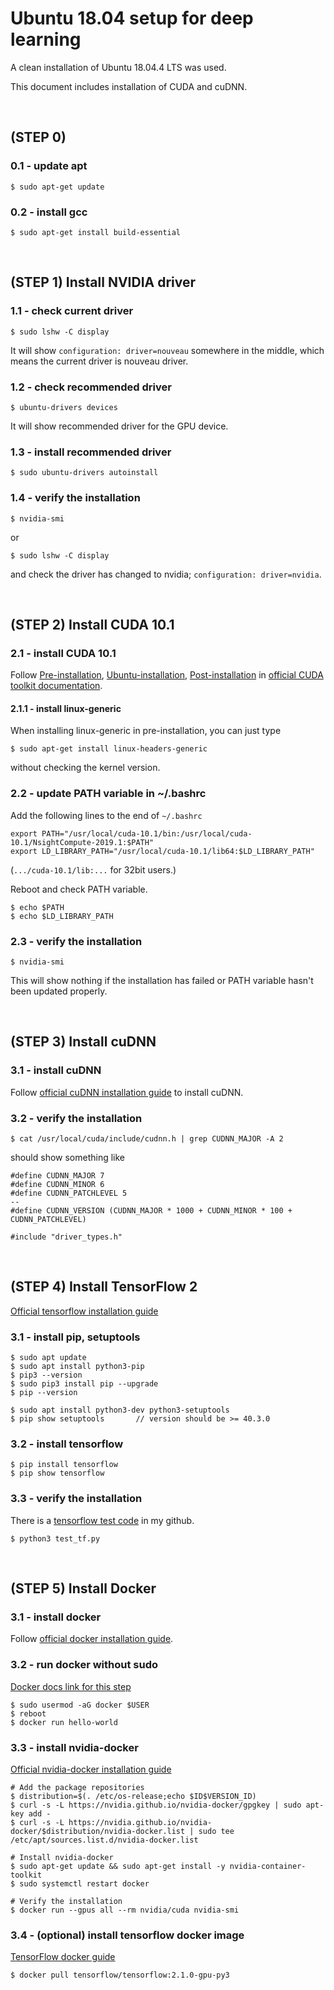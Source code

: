 # Ubuntu 18.04 setup for deep learning

A clean installation of Ubuntu 18.04.4 LTS was used.

This document includes installation of CUDA and cuDNN.

<br>

## (STEP 0)

### 0.1 - update apt

```$ sudo apt-get update```

### 0.2 - install gcc

```$ sudo apt-get install build-essential```

<br>

## (STEP 1) Install NVIDIA driver

### 1.1 - check current driver

```$ sudo lshw -C display```

It will show ```configuration: driver=nouveau``` somewhere in the middle, which means the current driver is nouveau driver.

### 1.2 - check recommended driver

```$ ubuntu-drivers devices```

It will show recommended driver for the GPU device.

### 1.3 - install recommended driver

```$ sudo ubuntu-drivers autoinstall```

### 1.4 - verify the installation

```$ nvidia-smi```

or

```$ sudo lshw -C display```

and check the driver has changed to nvidia; ```configuration: driver=nvidia```.

<br>

## (STEP 2) Install CUDA 10.1

### 2.1 - install CUDA 10.1

Follow [Pre-installation](https://docs.nvidia.com/cuda/cuda-installation-guide-linux/index.html#pre-installation-actions), [Ubuntu-installation](https://docs.nvidia.com/cuda/cuda-installation-guide-linux/index.html#ubuntu-installation), [Post-installation](https://docs.nvidia.com/cuda/cuda-installation-guide-linux/index.html#post-installation-actions) in [official CUDA toolkit documentation](https://docs.nvidia.com/cuda/cuda-installation-guide-linux/index.html).

#### 2.1.1 - install linux-generic

When installing linux-generic in pre-installation, you can just type

```$ sudo apt-get install linux-headers-generic```

without checking the kernel version.

### 2.2 - update PATH variable in ~/.bashrc

Add the following lines to the end of ```~/.bashrc```

```
export PATH="/usr/local/cuda-10.1/bin:/usr/local/cuda-10.1/NsightCompute-2019.1:$PATH"
export LD_LIBRARY_PATH="/usr/local/cuda-10.1/lib64:$LD_LIBRARY_PATH"
```

(```.../cuda-10.1/lib:...``` for 32bit users.)

Reboot and check PATH variable.

```
$ echo $PATH
$ echo $LD_LIBRARY_PATH
```

### 2.3 - verify the installation

```$ nvidia-smi```

This will show nothing if the installation has failed or PATH variable hasn't been updated properly.

<br>

## (STEP 3) Install cuDNN

### 3.1 - install cuDNN

Follow [official cuDNN installation guide](https://docs.nvidia.com/deeplearning/sdk/cudnn-install/index.html) to install cuDNN.

### 3.2 - verify the installation

```$ cat /usr/local/cuda/include/cudnn.h | grep CUDNN_MAJOR -A 2```

should show something like

```
#define CUDNN_MAJOR 7
#define CUDNN_MINOR 6
#define CUDNN_PATCHLEVEL 5
--
#define CUDNN_VERSION (CUDNN_MAJOR * 1000 + CUDNN_MINOR * 100 + CUDNN_PATCHLEVEL)

#include "driver_types.h"
```

<br>

## (STEP 4) Install TensorFlow 2

[Official tensorflow installation guide](https://www.tensorflow.org/install)

### 3.1 - install pip, setuptools

```
$ sudo apt update
$ sudo apt install python3-pip
$ pip3 --version
$ sudo pip3 install pip --upgrade
$ pip --version

$ sudo apt install python3-dev python3-setuptools
$ pip show setuptools		// version should be >= 40.3.0
```

### 3.2 - install tensorflow

```
$ pip install tensorflow
$ pip show tensorflow
```

### 3.3 - verify the installation

There is a [tensorflow test code](https://github.com/KwanghyunOn/Memo/blob/master/test_tf.py) in my github.

```
$ python3 test_tf.py
```

<br>

## (STEP 5) Install Docker

### 3.1 - install docker

Follow [official docker installation guide](https://docs.docker.com/install/linux/docker-ce/ubuntu/).

### 3.2 - run docker without sudo

[Docker docs link for this step](https://docs.docker.com/install/linux/linux-postinstall/#manage-docker-as-a-non-root-user)

```
$ sudo usermod -aG docker $USER
$ reboot
$ docker run hello-world
```

### 3.3 - install nvidia-docker

[Official nvidia-docker installation guide](https://github.com/NVIDIA/nvidia-docker)

```
# Add the package repositories
$ distribution=$(. /etc/os-release;echo $ID$VERSION_ID)
$ curl -s -L https://nvidia.github.io/nvidia-docker/gpgkey | sudo apt-key add -
$ curl -s -L https://nvidia.github.io/nvidia-docker/$distribution/nvidia-docker.list | sudo tee /etc/apt/sources.list.d/nvidia-docker.list

# Install nvidia-docker
$ sudo apt-get update && sudo apt-get install -y nvidia-container-toolkit
$ sudo systemctl restart docker

# Verify the installation
$ docker run --gpus all --rm nvidia/cuda nvidia-smi
```

### 3.4 - (optional) install tensorflow docker image

[TensorFlow docker guide](https://www.tensorflow.org/install/docker?hl=ko)

```
$ docker pull tensorflow/tensorflow:2.1.0-gpu-py3
```

<br>

